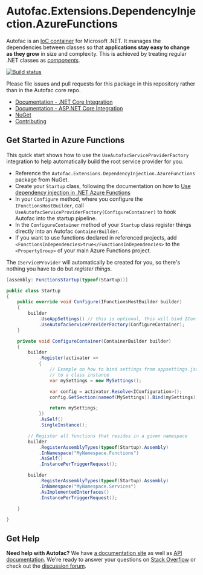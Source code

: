 # Autofac.Extensions.DependencyInjection.AzureFunctions

Autofac is an [IoC container](http://martinfowler.com/articles/injection.html) for Microsoft .NET. It manages the dependencies between classes so that **applications stay easy to change as they grow** in size and complexity. This is achieved by treating regular .NET classes as *[components](https://autofac.readthedocs.io/en/latest/glossary.html)*.

[![Build status](https://ci.appveyor.com/api/projects/status/1mhkjcqr1ug80lra/branch/develop?svg=true)](https://ci.appveyor.com/project/Autofac/autofac-extensions-dependencyinjection/branch/develop)

Please file issues and pull requests for this package in this repository rather than in the Autofac core repo.

- [Documentation - .NET Core Integration](https://autofac.readthedocs.io/en/latest/integration/netcore.html)
- [Documentation - ASP.NET Core Integration](https://autofac.readthedocs.io/en/latest/integration/aspnetcore.html)
- [NuGet](https://www.nuget.org/packages/Autofac.Extensions.DependencyInjection.AzureFunctions)
- [Contributing](https://autofac.readthedocs.io/en/latest/contributors.html)

## Get Started in Azure Functions

This quick start shows how to use the `UseAutofacServiceProviderFactory` integration to help automatically build the root service provider for you. 

- Reference the `Autofac.Extensions.DependencyInjection.AzureFunctions` package from NuGet.
- Create your `Startup` class, following the documentation on how to [Use dependency injection in .NET Azure Functions](https://docs.microsoft.com/en-us/azure/azure-functions/functions-dotnet-dependency-injection)
- In your `Configure` method, where you configure the `IFunctionsHostBuilder`, call `UseAutofacServiceProviderFactory(ConfigureContainer)` to hook Autofac into the startup pipeline.
- In the `ConfigureContainer` method of your `Startup` class register things directly into an Autofac `ContainerBuilder`.
- If you want to use functions declared in referenced projects, add `    <FunctionsInDependencies>true</FunctionsInDependencies>` to the `<PropertyGroup>` of your main Azure Functions project.

The `IServiceProvider` will automatically be created for you, so there's nothing you have to do but *register things*.


```C#
[assembly: FunctionsStartup(typeof(Startup))]

public class Startup
{
    public override void Configure(IFunctionsHostBuilder builder)
    {
        builder
            .UseAppSettings() // this is optional, this will bind IConfiguration in the container.
            .UseAutofacServiceProviderFactory(ConfigureContainer);
    }

    private void ConfigureContainer(ContainerBuilder builder)
    {
        builder
            .Register(activator =>
            {
                // Example on how to bind settings from appsettings.json
                // to a class instance
                var mySettings = new MySettings();

                var config = activator.Resolve<IConfiguration>();
                config.GetSection(nameof(MySettings)).Bind(mySettings);

                return mySettings;
            })
            .AsSelf()
            .SingleInstance();

        // Register all functions that resides in a given namespace
        builder
            .RegisterAssemblyTypes(typeof(Startup).Assembly)
            .InNamespace("MyNamespace.Functions")
            .AsSelf()
            .InstancePerTriggerRequest();

        builder
            .RegisterAssemblyTypes(typeof(Startup).Assembly)
            .InNamespace("MyNamespace.Services")
            .AsImplementedInterfaces()
            .InstancePerTriggerRequest();

    }

}

```

## Get Help

**Need help with Autofac?** We have [a documentation site](https://autofac.readthedocs.io/) as well as [API documentation](https://autofac.org/apidoc/). We're ready to answer your questions on [Stack Overflow](https://stackoverflow.com/questions/tagged/autofac) or check out the [discussion forum](https://groups.google.com/forum/#forum/autofac).